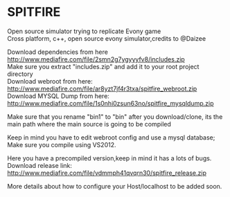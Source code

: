 # SPITFIRE
Open source simulator trying to replicate Evony game</br>
Cross platform, c++, open source evony simulator,credits to @Daizee</br>

Download dependencies from here http://www.mediafire.com/file/2smn2g7ygyyyfv8/includes.zip </br>
Make sure you extract "includes.zip" and add it to your root project directory </br>
Download webroot from here: http://www.mediafire.com/file/ar8yzt7jf4r3txa/spitfire_webroot.zip </br>
Download MYSQL Dump from here: http://www.mediafire.com/file/1s0nhi0zsun63no/spitfire_mysqldump.zip </br>

Make sure that you rename "bin1" to "bin" after you download/clone, its the main path where the main source is going to be compiled </br>

Keep in mind you have to edit webroot config and use a mysql database; </br>
Make sure you compile using VS2012. </br>

Here you have a precompiled version,keep in mind it has a lots of bugs. </br>
Download release link: http://www.mediafire.com/file/vdmmph41qvqrn30/spitfire_release.zip </br>

More details about how to configure your Host/localhost to be added soon. </br>
